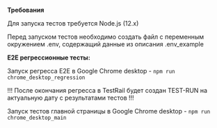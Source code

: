 **Требования**

Для запуска тестов требуется Node.js (12.x)

Перед запуском тестов необходимо создать файл с переменным окружением .env, содержащий данные из описания .env_example

**E2E регрессионные тесты:**

Запуск регресса Е2Е в Google Chrome desktop - `npm run chrome_desktop_regression`

!!! После окончания регресса в TestRail  будет создан TEST-RUN на актуальную дату с результатами тестов !!!

Запуск тестов главной страницы в Google Chrome desktop - `npm run chrome_desktop_main`
